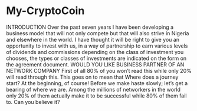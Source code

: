 # My-CryptoCoin
INTRODUCTION Over the past seven years I have been developing a business model that will not only compete but that will also strive in Nigeria and elsewhere in the world. I have thought it will be right to give you an opportunity to invest with us, in a way of partnership to earn various levels of dividends and commissions depending on the class of investment you chooses, the types or classes of investments are indicated on the form on the agreement document. 
WOULD YOU LIKE BUSINESS PARTNER OF AN NETWORK COMPANY
First of all 80% of you won’t read this while only 20% will read through this. This goes on to mean that Where does a journey start? At the beginning, of course! Before we make haste slowly; let’s get a bearing of where we are.
Among the millions of networkers in the world only 20% of them actually make it to be successful while 80% of them fail to. Can you believe it?
